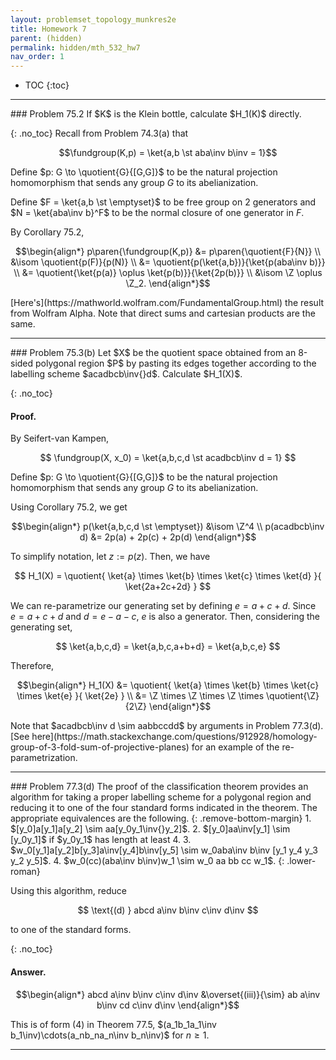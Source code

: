 ```yaml
---
layout: problemset_topology_munkres2e
title: Homework 7
parent: (hidden)
permalink: hidden/mth_532_hw7
nav_order: 1
---
```


* TOC
{:toc}

---

<div class='problem_stmt' markdown='1'>
### Problem 75.2
If $K$ is the Klein bottle, calculate $H_1(K)$ directly.

{: .no_toc}
Recall from Problem 74.3(a) that

$$\fundgroup(K,p) = \ket{a,b \st aba\inv b\inv = 1}$$

Define $p: G \to \quotient{G}{[G,G]}$ to be the natural projection homomorphism that sends any group $G$ to its abelianization.

Define $F = \ket{a,b \st \emptyset}$ to be free group on 2 generators and $N = \ket{aba\inv b}^F$ to be the normal closure of one generator in $F$.

By Corollary 75.2,

$$\begin{align*}
  p\paren{\fundgroup(K,p)}
    &= p\paren{\quotient{F}{N}} \\
    &\isom \quotient{p(F)}{p(N)} \\
    &= \quotient{p(\ket{a,b})}{\ket{p(aba\inv b)}} \\
    &= \quotient{\ket{p(a)} \oplus \ket{p(b)}}{\ket{2p(b)}} \\
    &\isom \Z \oplus \Z_2.
\end{align*}$$

<div class='problem_notes' markdown='1'>
[Here's](https://mathworld.wolfram.com/FundamentalGroup.html) the result from Wolfram Alpha. Note that direct sums and cartesian products are the same.
</div>

</div>

---

<div class='problem_stmt' markdown='1'>
### Problem 75.3(b)
Let $X$ be the quotient space obtained from an 8-sided polygonal region $P$ by pasting its edges together according to the labelling scheme $acadbcb\inv{}d$. Calculate $H_1(X)$.

{: .no_toc}
#### Proof.

By Seifert-van Kampen,

$$
  \fundgroup(X, x_0) = \ket{a,b,c,d \st acadbcb\inv d = 1}
$$

Define $p: G \to \quotient{G}{[G,G]}$ to be the natural projection homomorphism that sends any group $G$ to its abelianization.

Using Corollary 75.2, we get

$$\begin{align*}
  p(\ket{a,b,c,d \st \emptyset}) &\isom \Z^4 \\
  p(acadbcb\inv d) &= 2p(a) + 2p(c) + 2p(d)
\end{align*}$$

To simplify notation, let $z := p(z)$. Then, we have

$$
  H_1(X) = \quotient{
    \ket{a} \times \ket{b} \times \ket{c} \times \ket{d}
  }{
    \ket{2a+2c+2d}
  }
$$

We can re-parametrize our generating set by defining $e = a+c+d$. Since $e = a+c+d$ and $d = e-a-c$, $e$ is also a generator. Then, considering the generating set,

$$
  \ket{a,b,c,d} = \ket{a,b,c,a+b+d} = \ket{a,b,c,e}
$$

Therefore,

$$\begin{align*}
  H_1(X)
    &= \quotient{
        \ket{a} \times \ket{b} \times \ket{c} \times \ket{e}
      }{
        \ket{2e}
      } \\
    &= \Z \times \Z \times \Z \times \quotient{\Z}{2\Z}
\end{align*}$$


<div class='problem_notes' markdown='1'>
Note that $acadbcb\inv d \sim aabbccdd$ by arguments in Problem 77.3(d). [See here](https://math.stackexchange.com/questions/912928/homology-group-of-3-fold-sum-of-projective-planes) for an example of the re-parametrization.
</div>

</div>

---

<div class='problem_stmt' markdown='1'>
### Problem 77.3(d)
The proof of the classification theorem provides an algorithm for taking a proper labelling scheme for a polygonal region and reducing it to one of the four standard forms indicated in the theorem. The appropriate equivalences are the following.
{: .remove-bottom-margin}
1. $[y_0]a[y_1]a[y_2] \sim aa[y_0y_1\inv{}y_2]$.
2. $[y_0]aa\inv[y_1] \sim [y_0y_1]$ if $y_0y_1$ has length at least 4.
3. $w_0[y_1]a[y_2]b[y_3]a\inv[y_4]b\inv[y_5] \sim w_0aba\inv b\inv [y_1 y_4 y_3 y_2 y_5]$.
4. $w_0(cc)(aba\inv b\inv)w_1 \sim w_0 aa bb cc w_1$.
{: .lower-roman}

Using this algorithm, reduce

$$
 \text{(d) } abcd a\inv b\inv c\inv d\inv
$$

to one of the standard forms.

{: .no_toc}
#### Answer.

$$\begin{align*}
  abcd a\inv b\inv c\inv d\inv
  &\overset{(iii)}{\sim} ab a\inv b\inv cd c\inv d\inv
\end{align*}$$

This is of form (4) in Theorem 77.5, $(a_1b_1a_1\inv b_1\inv)\cdots(a_nb_na_n\inv b_n\inv)$ for $n \geq 1$.
</div>

---
